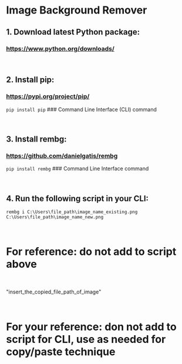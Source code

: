 # Image Background Remover

## 1. Download latest Python package:
### https://www.python.org/downloads/

<br>

## 2. Install pip:
### https://pypi.org/project/pip/
```pip install pip``` ### Command Line Interface (CLI) command

<br>

## 3. Install rembg:
### https://github.com/danielgatis/rembg
```pip install rembg``` ### Command Line Interface command

<br>

## 4. Run the following script in your CLI:
```rembg i C:\Users\file_path\image_name_existing.png C:\Users\file_path\image_name_new.png```

<br>

# For reference: do not add to script above

<br>

"insert_the_copied_file_path_of_image"

<br>

# For your reference: don not add to script for CLI, use as needed for copy/paste technique
